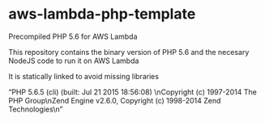 # aws-lambda-php-template
Precompiled PHP 5.6 for AWS Lambda

This repository contains the binary version of PHP 5.6
and the necesary NodeJS code to run it on AWS Lambda

It is statically linked to avoid missing libraries

“PHP 5.6.5 (cli) (built: Jul 21 2015 18:56:08) \nCopyright (c) 1997-2014 The PHP Group\nZend Engine v2.6.0, Copyright (c) 1998-2014 Zend Technologies\n”
